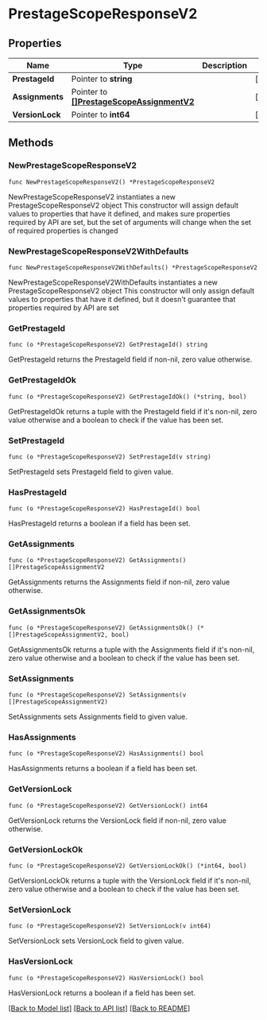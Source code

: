 # PrestageScopeResponseV2

## Properties

Name | Type | Description | Notes
------------ | ------------- | ------------- | -------------
**PrestageId** | Pointer to **string** |  | [optional] 
**Assignments** | Pointer to [**[]PrestageScopeAssignmentV2**](PrestageScopeAssignmentV2.md) |  | [optional] 
**VersionLock** | Pointer to **int64** |  | [optional] 

## Methods

### NewPrestageScopeResponseV2

`func NewPrestageScopeResponseV2() *PrestageScopeResponseV2`

NewPrestageScopeResponseV2 instantiates a new PrestageScopeResponseV2 object
This constructor will assign default values to properties that have it defined,
and makes sure properties required by API are set, but the set of arguments
will change when the set of required properties is changed

### NewPrestageScopeResponseV2WithDefaults

`func NewPrestageScopeResponseV2WithDefaults() *PrestageScopeResponseV2`

NewPrestageScopeResponseV2WithDefaults instantiates a new PrestageScopeResponseV2 object
This constructor will only assign default values to properties that have it defined,
but it doesn't guarantee that properties required by API are set

### GetPrestageId

`func (o *PrestageScopeResponseV2) GetPrestageId() string`

GetPrestageId returns the PrestageId field if non-nil, zero value otherwise.

### GetPrestageIdOk

`func (o *PrestageScopeResponseV2) GetPrestageIdOk() (*string, bool)`

GetPrestageIdOk returns a tuple with the PrestageId field if it's non-nil, zero value otherwise
and a boolean to check if the value has been set.

### SetPrestageId

`func (o *PrestageScopeResponseV2) SetPrestageId(v string)`

SetPrestageId sets PrestageId field to given value.

### HasPrestageId

`func (o *PrestageScopeResponseV2) HasPrestageId() bool`

HasPrestageId returns a boolean if a field has been set.

### GetAssignments

`func (o *PrestageScopeResponseV2) GetAssignments() []PrestageScopeAssignmentV2`

GetAssignments returns the Assignments field if non-nil, zero value otherwise.

### GetAssignmentsOk

`func (o *PrestageScopeResponseV2) GetAssignmentsOk() (*[]PrestageScopeAssignmentV2, bool)`

GetAssignmentsOk returns a tuple with the Assignments field if it's non-nil, zero value otherwise
and a boolean to check if the value has been set.

### SetAssignments

`func (o *PrestageScopeResponseV2) SetAssignments(v []PrestageScopeAssignmentV2)`

SetAssignments sets Assignments field to given value.

### HasAssignments

`func (o *PrestageScopeResponseV2) HasAssignments() bool`

HasAssignments returns a boolean if a field has been set.

### GetVersionLock

`func (o *PrestageScopeResponseV2) GetVersionLock() int64`

GetVersionLock returns the VersionLock field if non-nil, zero value otherwise.

### GetVersionLockOk

`func (o *PrestageScopeResponseV2) GetVersionLockOk() (*int64, bool)`

GetVersionLockOk returns a tuple with the VersionLock field if it's non-nil, zero value otherwise
and a boolean to check if the value has been set.

### SetVersionLock

`func (o *PrestageScopeResponseV2) SetVersionLock(v int64)`

SetVersionLock sets VersionLock field to given value.

### HasVersionLock

`func (o *PrestageScopeResponseV2) HasVersionLock() bool`

HasVersionLock returns a boolean if a field has been set.


[[Back to Model list]](../README.md#documentation-for-models) [[Back to API list]](../README.md#documentation-for-api-endpoints) [[Back to README]](../README.md)


